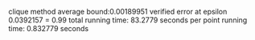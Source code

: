clique method average bound:0.00189951
verified error at epsilon 0.0392157 = 0.99
 total running time: 83.2779 seconds
 per point running time: 0.832779 seconds

